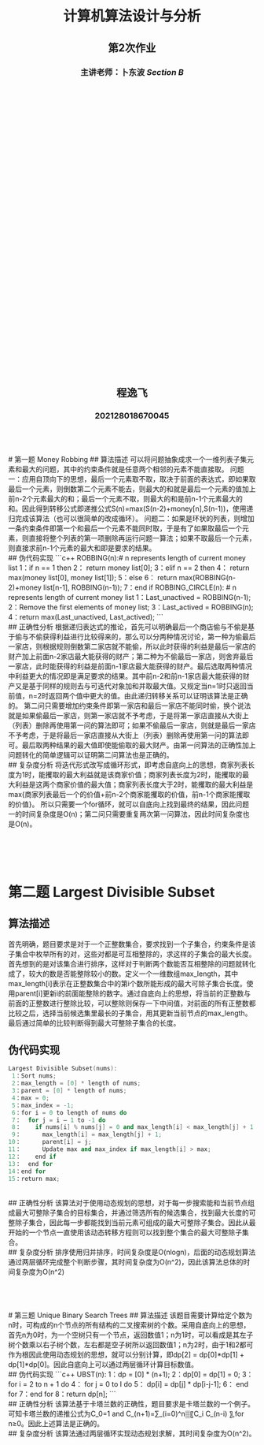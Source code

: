 # <center>计算机算法设计与分析</center>
## <center>第2次作业</center>
### <center>主讲老师：卜东波  *Section B*</center>
<br/>
<br/>
<br/>
<br/>
<br/>
<br/>
<br/>
<br/>
<br/>
<br/>
<br/>
<br/>
<br/>
<br/>
<br/>
<br/>
<br/>
<br/>
<br/>
<br/>
<br/>
<br/>
<br/>
<br/>
<br/>
<br/>
<br/>
<br/>
<br/>
<br/>
<br/>
<br/>
<br/>
<br/>

## <center>程逸飞</center>
### <center>202128018670045</center>
<br/>
<br/>
<br/>
# 第一题 Money Robbing
## 算法描述
可以将问题抽象成求一个一维列表子集元素和最大的问题，其中的约束条件就是任意两个相邻的元素不能直接取。
问题一：应用自顶向下的思想，最后一个元素取不取，取决于前面的表达式，即如果取最后一个元素，则倒数第二个元素不能去，则最大的和就是最后一个元素的值加上前n-2个元素最大的和；最后一个元素不取，则最大的和是前n-1个元素最大的和。因此得到转移公式即递推公式S(n)=max(S(n-2)+money[n],S(n-1))，使用递归完成该算法（也可以很简单的改成循环）。
问题二：如果是环状的列表，则增加一条约束条件即第一个和最后一个元素不能同时取，于是有了如果取最后一个元素，则直接将整个列表的第一项删除再运行问题一算法；如果不取最后一个元素，则直接求前n-1个元素的最大和即是要求的结果。
<br/>
## 伪代码实现
```c++
ROBBING(n):# n represents length of current money list
1：if n == 1 then
2：  return money list[0];
3：elif n == 2 then
4：  return max(money list[0], money list[1]);
5：else
6：  return max(ROBBING(n-2)+money list[n-1], ROBBING(n-1));
7：end if
ROBBING_CIRCLE(n): # n represents length of current money list
1：Last_unactived = ROBBING(n-1);
2：Remove the first elements of money list;
3：Last_actived = ROBBING(n);
4：return max(Last_unactived, Last_actived);
```
<br/>
## 正确性分析
根据递归表达式的推论，首先可以明确最后一个商店偷与不偷是基于偷与不偷获得利益进行比较得来的，那么可以分两种情况讨论，第一种为偷最后一家店，则根据规则倒数第二家店就不能偷，所以此时获得的利益是最后一家店的财产加上前面n-2家店最大能获得的财产；第二种为不偷最后一家店，则舍弃最后一家店，此时能获得的利益是前面n-1家店最大能获得的财产。最后选取两种情况中利益更大的情况即是满足要求的结果。其中前n-2和前n-1家店最大能获得的财产又是基于同样的规则去与可迭代对象加和并取最大值。又规定当n=1时只返回当前值，n=2时返回两个值中更大的值。由此递归转移关系可以证明该算法是正确的。
第二问只需要增加约束条件即第一家店和最后一家店不能同时偷，换个说法就是如果偷最后一家店，则第一家店就不予考虑，于是将第一家店直接从大街上（列表）删除再使用第一问的算法即可；如果不偷最后一家店，则就是最后一家店不予考虑，于是将最后一家店直接从大街上（列表）删除再使用第一问的算法即可。最后取两种结果的最大值即使能偷取的最大财产。由第一问算法的正确性加上问题转化的简单逻辑可以证明第二问算法也是正确的。
<br/>
## 复杂度分析
将迭代形式改写成循环形式，即考虑自底向上的思想，商家列表长度为1时，能攫取的最大利益就是该商家价值；商家列表长度为2时，能攫取的最大利益是这两个商家价值的最大值；商家列表长度大于2时，能攫取的最大利益是max{商家列表最后一个的价值+前n-2个商家能攫取的价值，前n-1个商家能攫取的价值}。
所以只需要一个for循环，就可以自底向上找到最终的结果，因此问题一的时间复杂度是O(n)；第二问只需要重复两次第一问算法，因此时间复杂度也是O(n)。
<br/>
<br/>
<br/>
<br/>
<br/>

# 第二题 Largest Divisible Subset
## 算法描述
首先明确，题目要求是对于一个正整数集合，要求找到一个子集合，约束条件是该子集合中枚举所有的对，这些对都是可互相整除的，求这样的子集合的最大长度。首先想到的是对该集合进行排序，这样对于判断两个数能否互相整除的问题就转化成了，较大的数是否能整除较小的数。定义一个一维数组max_length，其中max_length[i]表示在正整数集合中的第i个数所能形成的最大可除子集合长度。使用parent[i]更新i的前面能整除的数字。通过自底向上的思想，将当前的正整数与前面的正整数进行整除比较，可以整除则保存一下中间值，对前面的所有正整数都比较之后，选择当前候选集里最长的子集合，用其更新当前节点的max_length。最后通过简单的比较判断得到最大可整除子集合的长度。
<br/>
## 伪代码实现
```c++
Largest Divisible Subset(nums):
 1：Sort nums;
 2：max_length = [0] * length of nums;
 3：parent = [0] * length of nums;
 4：max = 0;
 5：max_index = -1;
 6：for i = 0 to length of nums do
 7：  for j = i – 1 to -1 do
 8：    if nums[i] % nums[j] = 0 and max_length[i] < max_length[j] + 1 then
 9：      max_length[i] = max_length[j] + 1;
10：      parent[i] = j;
11：      Update max and max_index if max_length[i] > max;
12：    end if
13：  end for
14：end for
15：return max;
```
<br/>
## 正确性分析
该算法对于使用动态规划的思想，对于每一步搜索能和当前节点组成最大可整除子集合的目标集合，并通过筛选所有的候选集合，找到最大长度的可整除子集合，因此每一步都能找到当前元素可组成的最大可整除子集合。因此从最开始的一个节点一直使用该动态转移方程则可以找到整个集合的最大可整除子集合。
<br/>
## 复杂度分析
排序使用归并排序，时间复杂度是O(nlogn)，后面的动态规划算法通过两层循环完成整个判断步骤，其时间复杂度为O(n^2)，因此该算法总体的时间复杂度为O(n^2)
<br/>
<br/>
<br/>
<br/>
<br/>
# 第三题 Unique Binary Search Trees
## 算法描述
该题目需要计算给定个数为n时，可构成的n个节点的所有结构的二叉搜索树的个数。采用自底向上的思想，首先n为0时，为一个空树只有一个节点，返回数值1；n为1时，可以看成是其左子树个数乘以右子树个数，左右都是空子树所以返回数值1；n为2时，由于1和2都可作为根因此使用动态规划的思想，就可以分别计算，即dp[2] = dp[0]*dp[1] + dp[1]*dp[0]。因此自底向上可以通过两层循环计算目标数值。
<br/>
## 伪代码实现
```c++
UBST(n):
1：dp = [0] * (n+1);
2：dp[0] = dp[1] = 0;
3：for i = 2 to n + 1 do
4：  for j = 0 to I do
5：    dp[i] = dp[j] * dp[i-j-1];
6：  end for
7：end for
8：return dp[n];
```
<br/>
## 正确性分析
该算法基于卡塔兰数的正确性，题目要求是卡塔兰数的一个例子。可知卡塔兰数的递推公式为C_0=1 and C_(n+1)=∑_(i=0)^n▒〖C_i C_(n-i) 〗,for n≥0。因此上述算法是正确的。
<br/>
## 复杂度分析
该算法通过两层循环实现动态规划求解，其时间复杂度为O(n^2)。